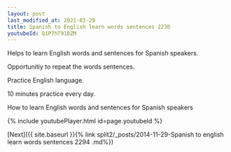 ```yaml
---
layout: post
last_modified_at: 2021-03-29
title: Spanish to English learn words sentences 2230 
youtubeId: Q1P7hT91BZM
---
```

 
 
Helps to learn English words and sentences for Spanish speakers.

Opportunitiy to repeat the words sentences. 

Practice English language. 
 
10 minutes practice every day. 
 
How to learn English words and sentences for Spanish speakers 
 
{% include youtubePlayer.html id=page.youtubeId %}
 
 
[Next]({{ site.baseurl }}{% link  split2/_posts/2014-11-29-Spanish to english learn words sentences 2294 .md%})
 
